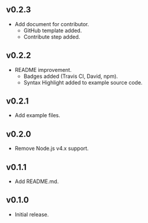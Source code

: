## v0.2.3

- Add document for contributor.
    - GitHub template added.
    - Contribute step added.

## v0.2.2

- README improvement.
    - Badges added (Travis CI, David, npm).
    - Syntax Highlight added to example source code.

## v0.2.1

- Add example files.

## v0.2.0

- Remove Node.js v4.x support.

## v0.1.1

- Add README.md.

## v0.1.0

- Initial release.
